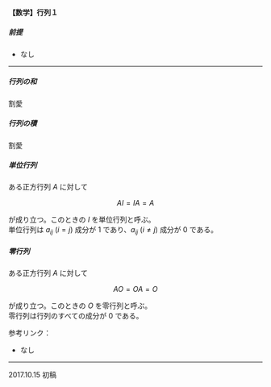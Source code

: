 #### 【数学】行列１
##### 前提
- なし
---

##### 行列の和
割愛
##### 行列の積
割愛
##### 単位行列
ある正方行列 $A$ に対して

$$
  AI = IA = A
$$

が成り立つ。このときの $I$ を単位行列と呼ぶ。<br>
単位行列は $a_{ij}$ $(i=j)$ 成分が 1 であり、$a_{ij}$ $(i \neq j)$ 成分が 0 である。

##### 零行列
ある正方行列 $A$ に対して

$$
  AO = OA = O
$$

が成り立つ。このときの $O$ を零行列と呼ぶ。<br>
零行列は行列のすべての成分が 0 である。

参考リンク：<br>

- なし
---
2017.10.15 初稿
